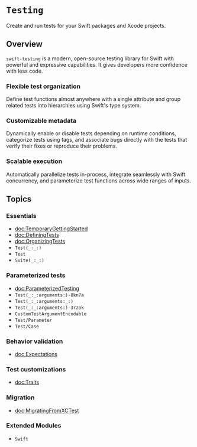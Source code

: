 # ``Testing``

<!-- NOTE: The link above must match the module name, not the package name. -->

<!--
This source file is part of the Swift.org open source project

Copyright (c) 2023 Apple Inc. and the Swift project authors
Licensed under Apache License v2.0 with Runtime Library Exception

See https://swift.org/LICENSE.txt for license information
See https://swift.org/CONTRIBUTORS.txt for Swift project authors
-->

Create and run tests for your Swift packages and Xcode projects.

## Overview

`swift-testing` is a modern, open-source testing library for Swift with powerful
and expressive capabilities. It gives developers more confidence with less code.

### Flexible test organization

Define test functions almost anywhere with a single attribute and group related
tests into hierarchies using Swift's type system.

### Customizable metadata

Dynamically enable or disable tests depending on runtime conditions, categorize
tests using tags, and associate bugs directly with the tests that verify their
fixes or reproduce their problems.

### Scalable execution

Automatically parallelize tests in-process, integrate seamlessly with Swift
concurrency, and parameterize test functions across wide ranges of inputs.

## Topics

### Essentials

- <doc:TemporaryGettingStarted>
- <doc:DefiningTests>
- <doc:OrganizingTests>
- ``Test(_:_:)``
- ``Test``
- ``Suite(_:_:)``

### Parameterized tests

- <doc:ParameterizedTesting>
- ``Test(_:_:arguments:)-8kn7a`` <!-- @attached(peer) macro Test<C>(_ displayName: String? = nil, _ traits: any TestTrait..., arguments collection: C) where C : Collection, C : Sendable, C.Element : Sendable -->
- ``Test(_:_:arguments:_:)``
- ``Test(_:_:arguments:)-3rzok`` <!-- @attached(peer) macro Test<C1, C2>(_ displayName: String? = nil, _ traits: any TestTrait..., arguments zippedCollections: Zip2Sequence<C1, C2>) where C1 : Collection, C1 : Sendable, C2 : Collection, C2 : Sendable, C1.Element : Sendable, C2.Element : Sendable -->
- ``CustomTestArgumentEncodable``
- ``Test/Parameter``
- ``Test/Case``

### Behavior validation

- <doc:Expectations>

### Test customizations

- <doc:Traits>

### Migration

- <doc:MigratingFromXCTest>

### Extended Modules

- ``Swift``
